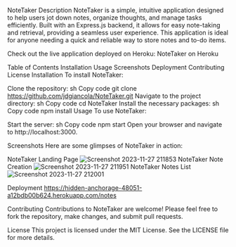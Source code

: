 NoteTaker
Description
NoteTaker is a simple, intuitive application designed to help users jot down notes, organize thoughts, and manage tasks efficiently. Built with an Express.js backend, it allows for easy note-taking and retrieval, providing a seamless user experience. This application is ideal for anyone needing a quick and reliable way to store notes and to-do items.

Check out the live application deployed on Heroku: NoteTaker on Heroku

Table of Contents
Installation
Usage
Screenshots
Deployment
Contributing
License
Installation
To install NoteTaker:

Clone the repository:
sh
Copy code
git clone https://github.com/jdgiancola/NoteTaker.git
Navigate to the project directory:
sh
Copy code
cd NoteTaker
Install the necessary packages:
sh
Copy code
npm install
Usage
To use NoteTaker:

Start the server:
sh
Copy code
npm start
Open your browser and navigate to http://localhost:3000.

Screenshots
Here are some glimpses of NoteTaker in action:

NoteTaker Landing Page
![Screenshot 2023-11-27 211853](https://github.com/jdgiancola/NoteTaker/assets/135674863/2fd5a676-2a46-451b-be18-571a006ea990)
NoteTaker Note Creation
![Screenshot 2023-11-27 211951](https://github.com/jdgiancola/NoteTaker/assets/135674863/c7ebaef3-afbc-4b60-9900-36d427f256d2)
NoteTaker Notes List
![Screenshot 2023-11-27 212001](https://github.com/jdgiancola/NoteTaker/assets/135674863/04a01c3e-5c9a-4989-aedc-0052dea94970)


Deployment
https://hidden-anchorage-48051-a12bdb00b624.herokuapp.com/notes

Contributing
Contributions to NoteTaker are welcome! Please feel free to fork the repository, make changes, and submit pull requests.

License
This project is licensed under the MIT License. See the LICENSE file for more details.
